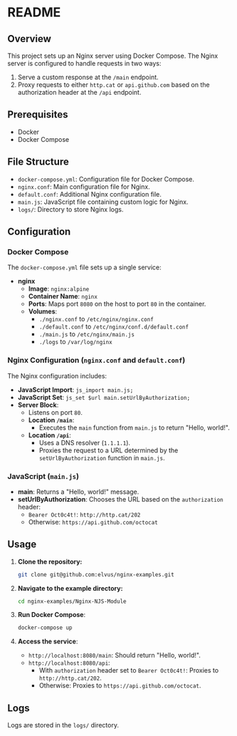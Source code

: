 # README

## Overview

This project sets up an Nginx server using Docker Compose. The Nginx server is configured to handle requests in two ways:
1. Serve a custom response at the `/main` endpoint.
2. Proxy requests to either `http.cat` or `api.github.com` based on the authorization header at the `/api` endpoint.

## Prerequisites

- Docker
- Docker Compose

## File Structure

- `docker-compose.yml`: Configuration file for Docker Compose.
- `nginx.conf`: Main configuration file for Nginx.
- `default.conf`: Additional Nginx configuration file.
- `main.js`: JavaScript file containing custom logic for Nginx.
- `logs/`: Directory to store Nginx logs.

## Configuration

### Docker Compose

The `docker-compose.yml` file sets up a single service:

- **nginx**
  - **Image**: `nginx:alpine`
  - **Container Name**: `nginx`
  - **Ports**: Maps port `8080` on the host to port `80` in the container.
  - **Volumes**:
    - `./nginx.conf` to `/etc/nginx/nginx.conf`
    - `./default.conf` to `/etc/nginx/conf.d/default.conf`
    - `./main.js` to `/etc/nginx/main.js`
    - `./logs` to `/var/log/nginx`

### Nginx Configuration (`nginx.conf` and `default.conf`)

The Nginx configuration includes:

- **JavaScript Import**: `js_import main.js;`
- **JavaScript Set**: `js_set $url main.setUrlByAuthorization;`
- **Server Block**:
  - Listens on port `80`.
  - **Location `/main`**:
    - Executes the `main` function from `main.js` to return "Hello, world!".
  - **Location `/api`**:
    - Uses a DNS resolver (`1.1.1.1`).
    - Proxies the request to a URL determined by the `setUrlByAuthorization` function in `main.js`.

### JavaScript (`main.js`)

- **main**: Returns a "Hello, world!" message.
- **setUrlByAuthorization**: Chooses the URL based on the `authorization` header:
  - `Bearer Oct0c4t!`: `http://http.cat/202`
  - Otherwise: `https://api.github.com/octocat`

## Usage

1. **Clone the repository:**

    ```bash
    git clone git@github.com:elvus/nginx-examples.git
    ```
2. **Navigate to the example directory:**

    ```bash
    cd nginx-examples/Nginx-NJS-Module
    ```
3. **Run Docker Compose**:
   ```sh
   docker-compose up
   ```
4. **Access the service**:
   - `http://localhost:8080/main`: Should return "Hello, world!".
   - `http://localhost:8080/api`:
     - With `authorization` header set to `Bearer Oct0c4t!`: Proxies to `http://http.cat/202`.
     - Otherwise: Proxies to `https://api.github.com/octocat`.

## Logs

Logs are stored in the `logs/` directory.